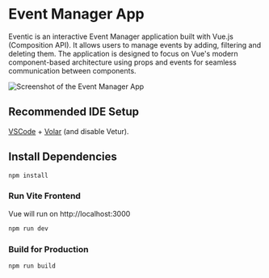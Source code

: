 # Event Manager App 
Eventic is an interactive Event Manager application built with Vue.js (Composition API). It allows users to manage events by adding, filtering and deleting them. The application is designed to focus on Vue's modern component-based architecture using props and events for seamless communication between components.

![Screenshot of the Event Manager App](./assets/img/eventic-app.png)

## Recommended IDE Setup

[VSCode](https://code.visualstudio.com/) + [Volar](https://marketplace.visualstudio.com/items?itemName=Vue.volar) (and disable Vetur).

## Install Dependencies

```sh
npm install
```

### Run Vite Frontend
Vue will run on http://localhost:3000

```sh
npm run dev
```

### Build for Production

```sh
npm run build
```
